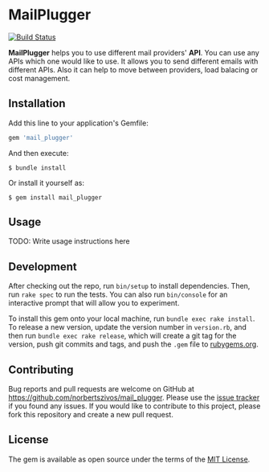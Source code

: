# MailPlugger

[![Build Status](https://travis-ci.com/norbertszivos/mail_plugger.svg?branch=main)](https://travis-ci.com/norbertszivos/mail_plugger)

**MailPlugger** helps you to use different mail providers' **API**. You can use any APIs which one would like to use. It allows you to send different emails with different APIs. Also it can help to move between providers, load balacing or cost management.

## Installation

Add this line to your application's Gemfile:

```ruby
gem 'mail_plugger'
```

And then execute:

    $ bundle install

Or install it yourself as:

    $ gem install mail_plugger

## Usage

TODO: Write usage instructions here

## Development

After checking out the repo, run `bin/setup` to install dependencies. Then, run `rake spec` to run the tests. You can also run `bin/console` for an interactive prompt that will allow you to experiment.

To install this gem onto your local machine, run `bundle exec rake install`. To release a new version, update the version number in `version.rb`, and then run `bundle exec rake release`, which will create a git tag for the version, push git commits and tags, and push the `.gem` file to [rubygems.org](https://rubygems.org).

## Contributing

Bug reports and pull requests are welcome on GitHub at https://github.com/norbertszivos/mail_plugger. Please use the [issue tracker](https://github.com/norbertszivos/mail_plugger/issues) if you found any issues. If you would like to contribute to this project, please fork this repository and create a new pull request.


## License

The gem is available as open source under the terms of the [MIT License](https://opensource.org/licenses/MIT).
